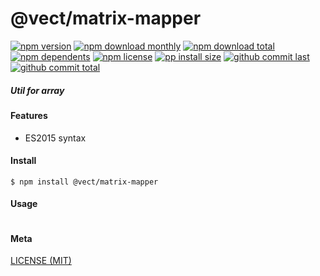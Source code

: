 # @vect/matrix-mapper

[![npm version][badge-npm-version]][url-npm]
[![npm download monthly][badge-npm-download-monthly]][url-npm]
[![npm download total][badge-npm-download-total]][url-npm]
[![npm dependents][badge-npm-dependents]][url-github]
[![npm license][badge-npm-license]][url-npm]
[![pp install size][badge-pp-install-size]][url-pp]
[![github commit last][badge-github-last-commit]][url-github]
[![github commit total][badge-github-commit-count]][url-github]

[//]: <> (Shields)
[badge-npm-version]: https://flat.badgen.net/npm/v/@vect/matrix-mapper
[badge-npm-download-monthly]: https://flat.badgen.net/npm/dm/@vect/matrix-mapper
[badge-npm-download-total]:https://flat.badgen.net/npm/dt/@vect/matrix-mapper
[badge-npm-dependents]: https://flat.badgen.net/npm/dependents/@vect/matrix-mapper
[badge-npm-license]: https://flat.badgen.net/npm/license/@vect/matrix-mapper
[badge-pp-install-size]: https://flat.badgen.net/packagephobia/install/@vect/matrix-mapper
[badge-github-last-commit]: https://flat.badgen.net/github/last-commit/hoyeungw/vect
[badge-github-commit-count]: https://flat.badgen.net/github/commits/hoyeungw/vect

[//]: <> (Link)
[url-npm]: https://npmjs.org/package/@vect/matrix-mapper
[url-pp]: https://packagephobia.now.sh/result?p=@vect/matrix-mapper
[url-github]: https://github.com/hoyeungw/vect

##### Util for array

#### Features

- ES2015 syntax

#### Install
```console
$ npm install @vect/matrix-mapper
```

#### Usage
```js
```

#### Meta
[LICENSE (MIT)](/LICENSE)
